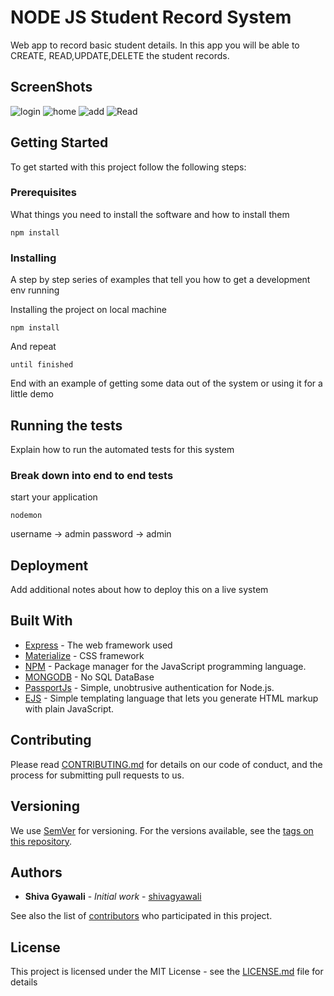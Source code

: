 # NODE JS Student Record System

Web app  to record basic student details. In this app you will be able to CREATE, READ,UPDATE,DELETE the student records.


## ScreenShots

![login](https://user-images.githubusercontent.com/58563524/71343697-b0c98c00-2588-11ea-8771-dcfa536e6a78.png)
![home](https://user-images.githubusercontent.com/58563524/71343696-b0c98c00-2588-11ea-8a01-d2f81f84f7a5.png)
![add](https://user-images.githubusercontent.com/58563524/71343695-b030f580-2588-11ea-888a-48e0c3c50384.png)
![Read](https://user-images.githubusercontent.com/58563524/71343698-b0c98c00-2588-11ea-833d-5adbf0e3ce00.png)


## Getting Started

To get started with this project follow the following steps:

### Prerequisites

What things you need to install the software and how to install them

```
npm install
```

### Installing

A step by step series of examples that tell you how to get a development env running

Installing the project on local machine

```
npm install
```

And repeat

```
until finished
```

End with an example of getting some data out of the system or using it for a little demo

## Running the tests

Explain how to run the automated tests for this system

### Break down into end to end tests



start your application 


```
nodemon
```
username -> admin
password -> admin

## Deployment

Add additional notes about how to deploy this on a live system

## Built With

* [Express](https://expressjs.com/) - The web framework used
* [Materialize](https://materializecss.com/) - CSS framework
* [NPM](https://www.npmjs.com/) - Package manager for the JavaScript programming language.
* [MONGODB](https://docs.mongodb.com/guides/) - No SQL DataBase
* [PassportJs](http://www.passportjs.org/docs/) - Simple, unobtrusive authentication for Node.js.
* [EJS](https://ejs.co/#install) - Simple templating language that lets you generate HTML markup with plain JavaScript. 



## Contributing

Please read [CONTRIBUTING.md](https://gist.github.com/shivagyawali/b24679402957c63ec426) for details on our code of conduct, and the process for submitting pull requests to us.

## Versioning

We use [SemVer](http://semver.org/) for versioning. For the versions available, see the [tags on this repository](https://github.com/your/project/tags). 

## Authors

* **Shiva Gyawali** - *Initial work* - [shivagyawali](https://github.com/shivagyawali)

See also the list of [contributors](https://github.com/your/project/contributors) who participated in this project.

## License

This project is licensed under the MIT License - see the [LICENSE.md](LICENSE.md) file for details
